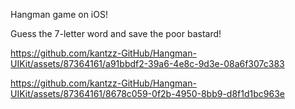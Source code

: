 Hangman game on iOS!

Guess the 7-letter word and save the poor bastard!

https://github.com/kantzz-GitHub/Hangman-UIKit/assets/87364161/a91bbdf2-39a6-4e8c-9d3e-08a6f307c383

https://github.com/kantzz-GitHub/Hangman-UIKit/assets/87364161/8678c059-0f2b-4950-8bb9-d8f1d1bc963e


